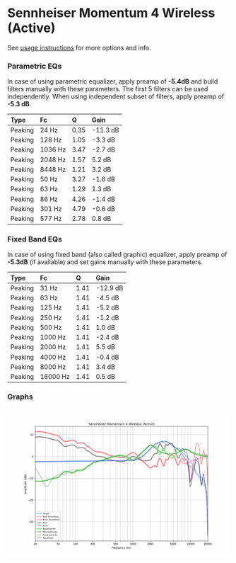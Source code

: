 # Sennheiser Momentum 4 Wireless (Active)
See [usage instructions](https://github.com/jaakkopasanen/AutoEq#usage) for more options and info.

### Parametric EQs
In case of using parametric equalizer, apply preamp of **-5.4dB** and build filters manually
with these parameters. The first 5 filters can be used independently.
When using independent subset of filters, apply preamp of **-5.3 dB**.

| Type    | Fc      |    Q | Gain     |
|:--------|:--------|:-----|:---------|
| Peaking | 24 Hz   | 0.35 | -11.3 dB |
| Peaking | 128 Hz  | 1.05 | -3.3 dB  |
| Peaking | 1036 Hz | 3.47 | -2.7 dB  |
| Peaking | 2048 Hz | 1.57 | 5.2 dB   |
| Peaking | 8448 Hz | 1.21 | 3.2 dB   |
| Peaking | 50 Hz   | 3.27 | -1.6 dB  |
| Peaking | 63 Hz   | 1.29 | 1.3 dB   |
| Peaking | 86 Hz   | 4.26 | -1.4 dB  |
| Peaking | 301 Hz  | 4.79 | -0.6 dB  |
| Peaking | 577 Hz  | 2.78 | 0.8 dB   |

### Fixed Band EQs
In case of using fixed band (also called graphic) equalizer, apply preamp of **-5.3dB**
(if available) and set gains manually with these parameters.

| Type    | Fc       |    Q | Gain     |
|:--------|:---------|:-----|:---------|
| Peaking | 31 Hz    | 1.41 | -12.9 dB |
| Peaking | 63 Hz    | 1.41 | -4.5 dB  |
| Peaking | 125 Hz   | 1.41 | -5.2 dB  |
| Peaking | 250 Hz   | 1.41 | -1.2 dB  |
| Peaking | 500 Hz   | 1.41 | 1.0 dB   |
| Peaking | 1000 Hz  | 1.41 | -2.4 dB  |
| Peaking | 2000 Hz  | 1.41 | 5.5 dB   |
| Peaking | 4000 Hz  | 1.41 | -0.4 dB  |
| Peaking | 8000 Hz  | 1.41 | 3.4 dB   |
| Peaking | 16000 Hz | 1.41 | 0.5 dB   |

### Graphs
![](./Sennheiser%20Momentum%204%20Wireless%20(Active).png)
